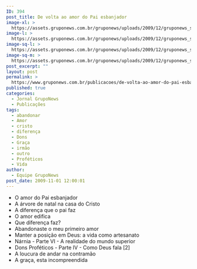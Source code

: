 ```yaml
---
ID: 394
post_title: De volta ao amor do Pai esbanjador
image-xl: >
  https://assets.gruponews.com.br/gruponews/uploads/2009/12/gruponews_setembro_outubro_2009_versao_final_grafica_Page_01.jpg
image-l: >
  https://assets.gruponews.com.br/gruponews/uploads/2009/12/gruponews_setembro_outubro_2009_versao_final_grafica_Page_01-960x720.jpg
image-sq-l: >
  https://assets.gruponews.com.br/gruponews/uploads/2009/12/gruponews_setembro_outubro_2009_versao_final_grafica_Page_01.jpg
image-sq-m: >
  https://assets.gruponews.com.br/gruponews/uploads/2009/12/gruponews_setembro_outubro_2009_versao_final_grafica_Page_01-720x720.jpg
post_excerpt: ""
layout: post
permalink: >
  https://www.gruponews.com.br/publicacoes/de-volta-ao-amor-do-pai-esbanjador
published: true
categories:
  - Jornal GrupoNews
  - Publicações
tags:
  - abandonar
  - Amor
  - cristo
  - diferença
  - Dons
  - Graça
  - irmão
  - outro
  - Proféticos
  - Vida
author:
  - Equipe GrupoNews
post_date: 2009-11-01 12:00:01
---
```

- O amor do Pai esbanjador
- A árvore de natal na casa do Cristo
- A diferença que o pai faz
- O amor edifica
- Que diferença faz?
- Abandonaste o meu primeiro amor
- Manter a posição em Deus: a vida como artesanato
- Nárnia - Parte VI - A realidade do mundo superior
- Dons Proféticos - Parte IV - Como Deus fala [2]
- A loucura de andar na contramão
- A graça, esta incompreendida